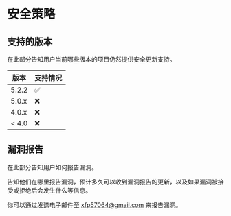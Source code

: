 # 安全策略

## 支持的版本

在此部分告知用户当前哪些版本的项目仍然提供安全更新支持。

| 版本   | 支持情况              |
| ------- | ------------------ |
| 5.2.2   | :white_check_mark: |
| 5.0.x   | :x:                |
| 4.0.x   | :x:                |
| < 4.0   | :x:                |

## 漏洞报告

在此部分告知用户如何报告漏洞。

告知他们在哪里报告漏洞，预计多久可以收到漏洞报告的更新，以及如果漏洞被接受或拒绝后会发生什么等信息。

你可以通过发送电子邮件至 [xfp57064@gmail.com](mailto:xfp57064@gmail.com) 来报告漏洞。
